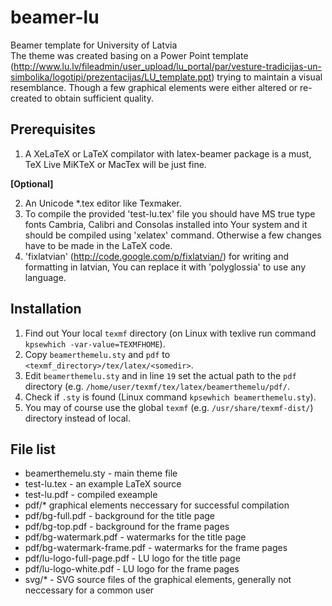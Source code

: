 beamer-lu
=========

Beamer template for University of Latvia  
The theme was created basing on a Power Point template (http://www.lu.lv/fileadmin/user_upload/lu_portal/par/vesture-tradicijas-un-simbolika/logotipi/prezentacijas/LU_template.ppt) trying to maintain a visual resemblance. Though a few graphical elements were either altered or re-created to obtain sufficient quality.  
  
Prerequisites
-------------
1. A XeLaTeX or LaTeX compilator with latex-beamer package is a must, TeX Live MiKTeX or MacTex will be just fine.

**[Optional]**

2. An Unicode *.tex editor like Texmaker.
3. To compile the provided 'test-lu.tex' file you should have MS true type fonts Cambria, Calibri and Consolas installed into Your system and it should be compiled using 'xelatex' command. Otherwise a few changes have to be made in the LaTeX code.
4. 'fixlatvian' (http://code.google.com/p/fixlatvian/) for writing and formatting in latvian, You can replace it with 'polyglossia' to use any language.

Installation
------------
1. Find out Your local ```texmf``` directory (on Linux with texlive run command ```kpsewhich -var-value=TEXMFHOME```).
2. Copy ```beamerthemelu.sty``` and ```pdf``` to ```<texmf_directory>/tex/latex/<somedir>```.
3. Edit ```beamerthemelu.sty``` and in line ```19``` set the actual path to the ```pdf``` directory (e.g. ```/home/user/texmf/tex/latex/beamerthemelu/pdf/```.
4. Check if ```.sty``` is found (Linux command ```kpsewhich beamerthemelu.sty```).
4. You may of course use the global ```texmf``` (e.g. ```/usr/share/texmf-dist/```) directory instead of local.

File list
--------
* beamerthemelu.sty - main theme file
* test-lu.tex - an example LaTeX source
* test-lu.pdf - compiled exeample
* pdf/* graphical elements neccessary for successful compilation
* pdf/bg-full.pdf - background for the title page
* pdf/bg-top.pdf - background for the frame pages
* pdf/bg-watermark.pdf - watermarks for the title page
* pdf/bg-watermark-frame.pdf - watermarks for the frame pages
* pdf/lu-logo-full-page.pdf - LU logo for the title page
* pdf/lu-logo-white.pdf - LU logo for the frame pages
* svg/* - SVG source files of the graphical elements, generally not neccessary for a common user
